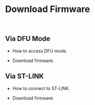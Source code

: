 # Download Firmware

&nbsp;

## Via DFU Mode

- How to access DFU mode.

  

- Download firmware.

## Via ST-LINK

- How to connect to ST-LINK.

  

- Download firmware.
